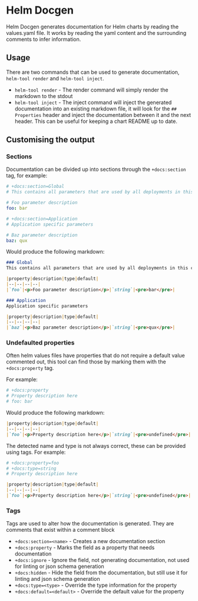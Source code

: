 # Helm Docgen

Helm Docgen generates documentation for Helm charts by reading the values.yaml file. It works by reading the yaml content and the surrounding comments to infer information.

## Usage

There are two commands that can be used to generate documentation, `helm-tool render` and `helm-tool inject`.

- `helm-tool render` - The render command will simply render the markdown to the stdout
- `helm-tool inject` - The inject command will inject the generated documentation into an existing markdown file, it will look for the `## Properties` header and inject the documentation between it and the next header. This can be useful for keeping a chart README up to date.

## Customising the output

### Sections

Documentation can be divided up into sections through the `+docs:section` tag, for example:

```yaml
# +docs:section=Global
# This contains all parameters that are used by all deployments in this chart.

# Foo parameter description
foo: bar

# +docs:section=Application
# Application specific parameters

# Baz parameter description
baz: qux
```

Would produce the following markdown:

```markdown
### Global
This contains all parameters that are used by all deployments in this chart.

|property|description|type|default|
|--|--|--|--|
|`foo`|<p>Foo parameter description</p>|`string`|<pre>bar</pre>|

### Application
Application specific parameters

|property|description|type|default|
|--|--|--|--|
|`baz`|<p>Baz parameter description</p>|`string`|<pre>qux</pre>|
```

### Undefaulted properties

Often helm values files have properties that do not require a default value commented out, this tool can find those 
by marking them with the `+docs:property` tag. 

For example:

```yaml
# +docs:property
# Property description here
# foo: bar
```

Would produce the following markdown:

```markdown
|property|description|type|default|
|--|--|--|--|
|`foo`|<p>Property description here</p>|`string`|<pre>undefined</pre>|
```


The detected name and type is not always correct, these can be provided using tags. For example:
```yaml
# +docs:property=foo
# +docs:type=string
# Property description here
```

```markdown
|property|description|type|default|
|--|--|--|--|
|`foo`|<p>Property description here</p>|`string`|<pre>undefined</pre>|
```

### Tags

Tags are used to alter how the documentation is generated. They are comments that exist within a comment block

- `+docs:section=<name>` - Creates a new documentation section
- `+docs:property` - Marks the field as a property that needs documentation
- `+docs:ignore` - Ignore the field, not generating documentation, not used for linting or json schema generation
- `+docs:hidden` - Hide the field from the documentation, but still use it for linting and json schema generation
- `+docs:type=<type>` - Override the type information for the property
- `+docs:default=<default>` - Override the default value for the property

